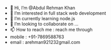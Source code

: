- 👋 Hi, I’m @Abdul Rehman Khan
- 👀 I’m interested in full stack web development
- 🌱 I’m currently learning node.js
- 💞️ I’m looking to collaborate on ...
- 📫 How to reach me : reach me through 
- mobile : +91-7869588763
- email : arehman921232gmail.com

<!---
Abdul-ithub/Abdul-ithub is a ✨ special ✨ repository because its `README.md` (this file) appears on your GitHub profile.
You can click the Preview link to take a look at your changes.
--->
